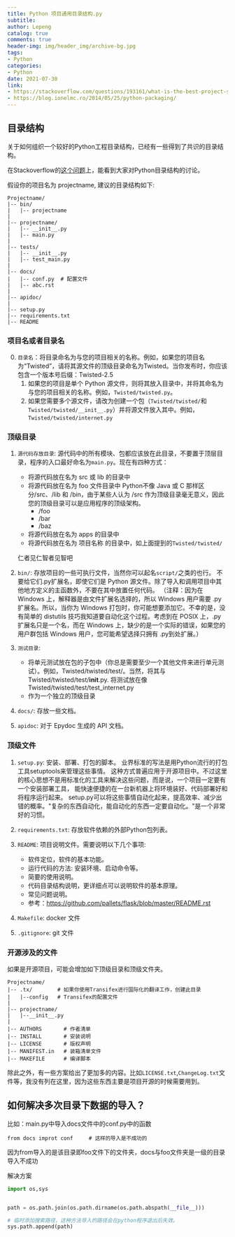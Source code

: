 ```yaml
---
title: Python 项目通用目录结构.py
subtitle: 
author: Lepeng
catalog: true
comments: true
header-img: img/header_img/archive-bg.jpg
tags:
- Python
categories:
- Python
date: 2021-07-30
link: 
- https://stackoverflow.com/questions/193161/what-is-the-best-project-structure-for-a-python-application
- https://blog.ionelmc.ro/2014/05/25/python-packaging/
---
```


## 目录结构

关于如何组织一个较好的Python工程目录结构，已经有一些得到了共识的目录结构。

在Stackoverflow的[这个问题](http://stackoverflow.com/questions/193161/what-is-the-best-project-structure-for-a-python-application)上，能看到大家对Python目录结构的讨论。

假设你的项目名为 projectname, 建议的目录结构如下:

```
Projectname/
|-- bin/
|   |-- projectname
|
|-- projectname/
|   |-- __init__.py
|   |-- main.py
|
|-- tests/
|   |-- __init__.py
|   |-- test_main.py
|
|-- docs/
|   |-- conf.py  # 配置文件
|   |-- abc.rst
|
|-- apidoc/
|
|-- setup.py
|-- requirements.txt
|-- README
```

### 项目名或者目录名

0. `目录名`：将目录命名为与您的项目相关的名称。例如，如果您的项目名为“Twisted”，请将其源文件的顶级目录命名为Twisted。当你发布时，你应该包含一个版本号后缀：Twisted-2.5
    1. 如果您的项目是单个 Python 源文件，则将其放入目录中，并将其命名为与您的项目相关的名称。例如，`Twisted/twisted.py`。
    2. 如果您需要多个源文件，请改为创建一个包（`Twisted/twisted/`和`Twisted/twisted/__init__.py`）并将源文件放入其中。例如，`Twisted/twisted/internet.py`

### 顶级目录

1. `源代码存放目录`: 源代码中的所有模块、包都应该放在此目录，不要置于顶层目录，程序的入口最好命名为`main.py`。现在有四种方式：

    - 将源代码放在名为 src 或 lib 的目录中
    - 将源代码放在名为 foo 文件目录中
        Python不像 Java 或 C 那样区分/src、/lib 和 /bin，由于某些人认为 /src 作为顶级目录毫无意义，因此您的顶级目录可以是应用程序的顶级架构。
        - /foo
        - /bar
        - /baz
    - 将源代码放在名为 apps 的目录中
    - 将源代码放在名为 项目名称 的目录中，如上面提到的`Twisted/twisted/`
    
    仁者见仁智者见智吧

2. `bin/`: 存放项目的一些可执行文件，当然你可以起名`script/`之类的也行。
    不要给它们.py扩展名，即使它们是 Python 源文件。除了导入和调用项目中其他地方定义的主函数外，不要在其中放置任何代码。
    （注释：因为在 Windows 上，解释器是由文件扩展名选择的，所以 Windows 用户需要 .py 扩展名。所以，当你为 Windows 打包时，你可能想要添加它。不幸的是，没有简单的 distutils 技巧我知道要自动化这个过程。考虑到在 POSIX 上，.py 扩展名只是一个名，而在 Windows 上，缺少的是一个实际的错误，如果您的用户群包括 Windows 用户，您可能希望选择只拥有 .py到处扩展。）

3. `测试目录`:
    - 将单元测试放在包的子包中（你总是需要至少一个其他文件来进行单元测试）。例如，Twisted/twisted/test/。当然，将其与Twisted/twisted/test/__init__.py. 将测试放在像Twisted/twisted/test/test_internet.py
    - 作为一个独立的顶级目录

3.  `docs/`: 存放一些文档。

4.  `apidoc`: 对于 Epydoc 生成的 API 文档。

### 顶级文件

1.  `setup.py`: 安装、部署、打包的脚本。
    业界标准的写法是用Python流行的打包工具setuptools来管理这些事情。
    这种方式普遍应用于开源项目中。不过这里的核心思想不是用标准化的工具来解决这些问题，而是说，一个项目一定要有一个安装部署工具，
    能快速便捷的在一台新机器上将环境装好、代码部署好和将程序运行起来。
    setup.py可以将这些事情自动化起来，提高效率、减少出错的概率。"复杂的东西自动化，能自动化的东西一定要自动化。"是一个非常好的习惯。
    
2.  `requirements.txt`: 存放软件依赖的外部Python包列表。

3.  `README`: 项目说明文件。需要说明以下几个事项:

    - 软件定位，软件的基本功能。
    - 运行代码的方法: 安装环境、启动命令等。
    - 简要的使用说明。
    - 代码目录结构说明，更详细点可以说明软件的基本原理。
    - 常见问题说明。
    - 参考：https://github.com/pallets/flask/blob/master/README.rst

4.  `Makefile`: docker 文件

5.  `.gitignore`: git 文件


### 开源涉及的文件

如果是开源项目，可能会增加如下顶级目录和顶级文件夹。

```
Projectname/
|-- .tx/        # 如果你使用Transifex进行国际化的翻译工作，创建此目录
|   |--config   # Transifex的配置文件
|
|-- projectname/
|   |--__init__.py
|
|-- AUTHORS       # 作者清单
|-- INSTALL       # 安装说明
|-- LICENSE       # 版权声明
|-- MANIFEST.in   # 装箱清单文件
|-- MAKEFILE      # 编译脚本
```

除此之外，有一些方案给出了更加多的内容。比如`LICENSE.txt`,`ChangeLog.txt`文件等，我没有列在这里，因为这些东西主要是项目开源的时候需要用到。


## 如何解决多次目录下数据的导入？

比如：main.py中导入docs文件中的conf.py中的函数

```
from docs improt conf     # 这样的导入是不成功的
```

因为from导入的是该目录即foo文件下的文件夹，docs与foo文件夹是一级的目录导入不成功

解决方案

```python
import os,sys


path = os.path.join(os.path.dirname(os.path.abspath(__file__))) 

# 临时添加搜索路径，这种方法导入的路径会在python程序退出后失效。
sys.path.append(path)
```


